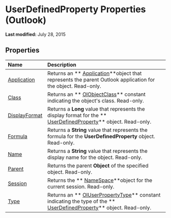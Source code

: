 
# UserDefinedProperty Properties (Outlook)

 **Last modified:** July 28, 2015


## Properties



|**Name**|**Description**|
|:-----|:-----|
| [Application](c816fcfb-7a3a-f8c9-63c1-538482b0872b.md)|Returns an  ** [Application](797003e7-ecd1-eccb-eaaf-32d6ddde8348.md)**object that represents the parent Outlook application for the object. Read-only.|
| [Class](4230be89-6b1f-0e77-85dc-a4a790fe51fc.md)|Returns an  ** [OlObjectClass](33d724b3-df3c-2a7f-a80f-93b66d96f588.md)** constant indicating the object's class. Read-only.|
| [DisplayFormat](f891aa8d-a769-275d-c027-7c5260eafc97.md)|Returns a  **Long** value that represents the display format for the ** [UserDefinedProperty](aebe38db-0ff9-79d2-b5a7-751fea7c97f3.md)** object. Read-only.|
| [Formula](5cbf6147-4f54-dce1-7c25-52a3f18896db.md)|Returns a  **String** value that represents the formula for the **UserDefinedProperty** object. Read-only.|
| [Name](73e3e152-8920-e50d-5c28-a36cda66c9e8.md)|Returns a  **String** value that represents the display name for the object. Read-only.|
| [Parent](5d8eb625-d5d8-b17d-8f7b-91a569fc4d26.md)|Returns the parent  **Object** of the specified object. Read-only.|
| [Session](b47e79c1-e28c-48c8-f1cb-08844bf9716a.md)|Returns the  ** [NameSpace](f0dcaa19-07f5-5d42-a3bf-2e42b7885644.md)**object for the current session. Read-only.|
| [Type](94895d2b-7b3e-e455-3b58-58abd8279c10.md)|Returns an  ** [OlUserPropertyType](24a4517a-3e6c-67be-33a3-fc9c2fb3f1d1.md)** constant indicating the type of the ** [UserDefinedProperty](aebe38db-0ff9-79d2-b5a7-751fea7c97f3.md)** object. Read-only.|
